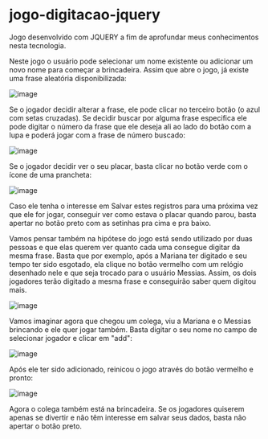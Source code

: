 # jogo-digitacao-jquery

Jogo desenvolvido com JQUERY a fim de aprofundar meus conhecimentos nesta tecnologia.

Neste jogo o usuário pode selecionar um nome existente ou adicionar um novo nome para começar a brincadeira. 
Assim que abre o jogo, já existe uma frase aleatória disponibilizada:

![image](https://user-images.githubusercontent.com/84887333/199035126-e8c190aa-68d1-4592-a140-8d6ba61b6eaf.png)

Se o jogador decidir alterar a frase, ele pode clicar no terceiro botão (o azul com setas cruzadas). Se decidir buscar por alguma frase especifica ele pode digitar o número da frase que ele deseja ali ao lado do botão com a lupa e poderá jogar com a frase de número buscado:

![image](https://user-images.githubusercontent.com/84887333/199035804-93268e3d-b1de-4087-aca2-e13bcda41d17.png)

Se o jogador decidir ver o seu placar, basta clicar no botão verde com o ícone de uma prancheta:

![image](https://user-images.githubusercontent.com/84887333/199036102-54548d60-9f3b-49d1-88e8-14904f5a86b4.png)

Caso ele tenha o interesse em Salvar estes registros para uma próxima vez que ele for jogar, conseguir ver como estava o placar quando parou, basta apertar no botão preto com as setinhas pra cima e pra baixo.

Vamos pensar também na hipótese do jogo está sendo utilizado por duas pessoas e que elas querem ver quanto cada uma consegue digitar da mesma frase. Basta que por exemplo, após a Mariana ter digitado e seu tempo ter sido esgotado, ela clique no botão vermelho com um relógio desenhado nele e que seja trocado para o usuário Messias. Assim, os dois jogadores terão digitado a mesma frase e conseguirão saber quem digitou mais.

![image](https://user-images.githubusercontent.com/84887333/199037072-587132fa-a83b-4c3d-a78b-2da362a1e3b1.png)

Vamos imaginar agora que chegou um colega, viu a Mariana e o Messias brincando e ele quer jogar também. Basta digitar o seu nome no campo de selecionar jogador e clicar em "add":

![image](https://user-images.githubusercontent.com/84887333/199037717-e4d3d03d-056e-45da-8732-9f67eae47740.png)

Após ele ter sido adicionado, reinicou o jogo através do botão vermelho e pronto:

![image](https://user-images.githubusercontent.com/84887333/199037987-3105b00d-a33b-45f5-a767-ef4606a067fb.png)

Agora o colega também está na brincadeira. Se os jogadores quiserem apenas se divertir e não têm interesse em salvar seus dados, basta não apertar o botão preto.
 
